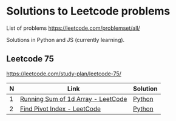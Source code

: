 # Solutions to Leetcode problems
List of problems https://leetcode.com/problemset/all/

Solutions in Python and JS (currently learning).

## Leetcode 75
https://leetcode.com/study-plan/leetcode-75/

| N   | Link                                                                                                                       | Solution                               |
| --- | -------------------------------------------------------------------------------------------------------------------------- | -------------------------------------- |
| 1   | [Running Sum of 1d Array - LeetCode](https://leetcode.com/problems/running-sum-of-1d-array/?envType=study-plan&id=level-1) | [Python](problems/1480_running_sum.md) | 
| 2   | [Find Pivot Index - LeetCode](https://leetcode.com/problems/find-pivot-index/description/)                                 | [Python](problems/724_pivot_index.py)  |

